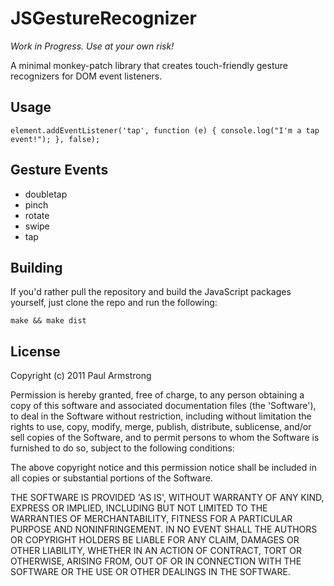 JSGestureRecognizer
===================

_Work in Progress. Use at your own risk!_

A minimal monkey-patch library that creates touch-friendly gesture recognizers for DOM event listeners.

Usage
-----

    element.addEventListener('tap', function (e) { console.log("I'm a tap event!"); }, false);

Gesture Events
--------------

* doubletap
* pinch
* rotate
* swipe
* tap

Building
--------

If you'd rather pull the repository and build the JavaScript packages yourself, just clone the repo and run the following:

    make && make dist

License
-------

Copyright (c) 2011 Paul Armstrong

Permission is hereby granted, free of charge, to any person obtaining a copy of this software and associated documentation files (the 'Software'), to deal in the Software without restriction, including without limitation the rights to use, copy, modify, merge, publish, distribute, sublicense, and/or sell copies of the Software, and to permit persons to whom the Software is furnished to do so, subject to the following conditions:

The above copyright notice and this permission notice shall be included in all copies or substantial portions of the Software.

THE SOFTWARE IS PROVIDED 'AS IS', WITHOUT WARRANTY OF ANY KIND, EXPRESS OR IMPLIED, INCLUDING BUT NOT LIMITED TO THE WARRANTIES OF MERCHANTABILITY, FITNESS FOR A PARTICULAR PURPOSE AND NONINFRINGEMENT. IN NO EVENT SHALL THE AUTHORS OR COPYRIGHT HOLDERS BE LIABLE FOR ANY CLAIM, DAMAGES OR OTHER LIABILITY, WHETHER IN AN ACTION OF CONTRACT, TORT OR OTHERWISE, ARISING FROM, OUT OF OR IN CONNECTION WITH THE SOFTWARE OR THE USE OR OTHER DEALINGS IN THE SOFTWARE.
